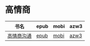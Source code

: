 # 高情商

| 书名 | epub | mobi | azw3 |
| --- | --- | --- | --- |
| [高情商沟通](http://ct.dalanmei.com/f/31084289-571814162-9e0807) | [epub](http://ct.dalanmei.com/f/31084289-571814162-9e0807) | [mobi](http://ct.dalanmei.com/f/31084289-571543549-f48c07) | [azw3](http://ct.dalanmei.com/f/31084289-572196580-f392f5) |
